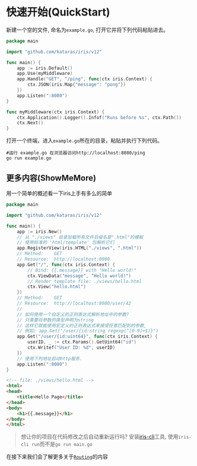 # 快速开始(QuickStart)

新建一个空的文件, 命名为`example.go`, 打开它并将下列代码粘贴进去。

```go
package main

import "github.com/kataras/iris/v12"

func main() {
    app := iris.Default()
    app.Use(myMiddleware)
    app.Handle("GET", "/ping", func(ctx iris.Context) {
        ctx.JSON(iris.Map{"message": "pong"})
    })
    app.Listen(":8080")
}

func myMiddleware(ctx iris.Context) {
    ctx.Application().Logger().Infof("Runs before %s", ctx.Path())
    ctx.Next()
}
```

打开一个终端，进入`example.go`所在的目录，粘贴并执行下列代码。

```shell
#运行 example.go 在浏览器访问http://localhost:8080/ping
go run example.go
```

## 更多内容(ShowMeMore)

用一个简单的概述看一下iris上手有多么的简单

```go
package main

import "github.com/kataras/iris/v12"

func main() {
    app := iris.New()
    // 从 "./views" 目录加载所有文件后缀名是".html"的模板
    // 使用标准的 'html/template' 包解析它们
    app.RegisterView(iris.HTML("./views", ".html"))
    // Method:    GET
    // Resource:  http://localhost:8080
    app.Get("/", func(ctx iris.Context) {
        // Bind: {{.message}} with "Hello world!"
        ctx.ViewData("message", "Hello world!")
        // Render template file: ./views/hello.html
        ctx.View("hello.html")
    })
    // Method:    GET
    // Resource:  http://localhost:8080/user/42
    //
    // 如何使用一个自定义的正则表达式解析地址中的参数?
    // 只需要将参数的类型声明为string
    // 这样它就能使用宏定义的正则表达式来接受任意匹配到的参数, 
    // 例如: app.Get("/user/{id:string regexp(^[0-9]+$)}")
    app.Get("/user/{id:uint64}", func(ctx iris.Context) {
        userID, _ := ctx.Params().GetUint64("id")
        ctx.Writef("User ID: %d", userID)
    })
    // 使用下列地址启动http服务.
    app.Listen(":8080")
}
```

```html
<!-- file: ./views/hello.html -->
<html>
<head>
    <title>Hello Page</title>
</head>
<body>
    <h1>{{.message}}</h1>
</body>
</html>
```

> 想让你的项目在代码修改之后自动重新运行吗? 安装[iris-cli](https://github.com/kataras/iris-cli)工具, 使用`iris-cli run`而不是`go run main.go`

在接下来我们会了解更多关于[`Routing`](https://github.com/kataras/iris/wiki/Routing)的内容
